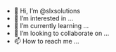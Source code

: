 - 👋 Hi, I’m @slxsolutions
- 👀 I’m interested in ...
- 🌱 I’m currently learning ...
- 💞️ I’m looking to collaborate on ...
- 📫 How to reach me ...

<!---
slxsolutions/slxsolutions is a ✨ special ✨ repository because its `README.md` (this file) appears on your GitHub profile.
You can click the Preview link to take a look at your changes.
--->
